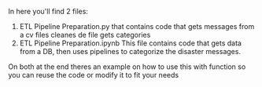 
In here you'll find 2 files:
1. ETL Pipeline Preparation.py that contains code that gets messages from a cv files cleanes de file gets categories 
2. ETL Pipeline Preparation.ipynb This file contains code that gets data from a DB, then uses pipelines to categorize the disaster messages.

On both at the end theres an example on how to use this with function so you can reuse the code or modify it to fit your needs

